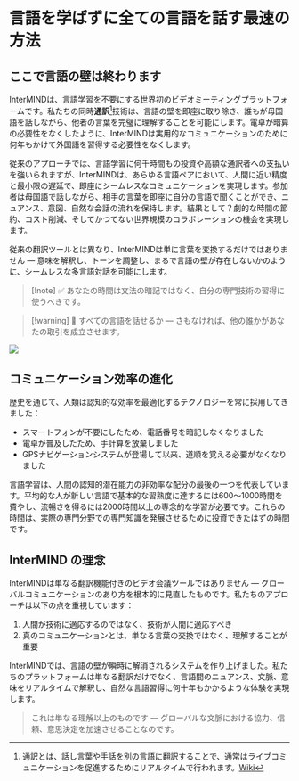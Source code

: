 # 言語を学ばずに全ての言語を話す最速の方法

## ここで言語の壁は終わります

InterMINDは、言語学習を不要にする世界初のビデオミーティングプラットフォームです。私たちの同時**通訳**[^1]技術は、言語の壁を即座に取り除き、誰もが母国語を話しながら、他者の言葉を完璧に理解することを可能にします。電卓が暗算の必要性をなくしたように、InterMINDは実用的なコミュニケーションのために何年もかけて外国語を習得する必要性をなくします。

従来のアプローチでは、言語学習に何千時間もの投資や高額な通訳者への支払いを強いられますが、InterMINDは、あらゆる言語ペアにおいて、人間に近い精度と最小限の遅延で、即座にシームレスなコミュニケーションを実現します。参加者は母国語で話しながら、相手の言葉を即座に自分の言語で聞くことができ、ニュアンス、意図、自然な会話の流れを保持します。結果として？劇的な時間の節約、コスト削減、そしてかつてない世界規模のコラボレーションの機会を実現します。

従来の翻訳ツールとは異なり、InterMINDは単に言葉を変換するだけではありません — 意味を解釈し、トーンを調整し、まるで言語の壁が存在しないかのように、シームレスな多言語対話を可能にします。

[^1]: 通訳とは、話し言葉や手話を別の言語に翻訳することで、通常はライブコミュニケーションを促進するためにリアルタイムで行われます。[Wiki](https://en.wikipedia.org/wiki/Language_interpretation)

> [!note] ✅ あなたの時間は文法の暗記ではなく、自分の専門技術の習得に使うべきです。

> [!warning] 🛑 すべての言語を話せるか — さもなければ、他の誰かがあなたの取引を成立させます。

![](/1d.png)

## コミュニケーション効率の進化

歴史を通じて、人類は認知的な効率を最適化するテクノロジーを常に採用してきました：

- スマートフォンが不要にしたため、電話番号を暗記しなくなりました
- 電卓が普及したため、手計算を放棄しました
- GPSナビゲーションシステムが登場して以来、道順を覚える必要がなくなりました

言語学習は、人間の認知的潜在能力の非効率な配分の最後の一つを代表しています。平均的な人が新しい言語で基本的な習熟度に達するには600〜1000時間を費やし、流暢さを得るには2000時間以上の専念的な学習が必要です。これらの時間は、実際の専門分野での専門知識を発展させるために投資できたはずの時間です。

## InterMIND の理念

InterMINDは単なる翻訳機能付きのビデオ会議ツールではありません — グローバルコミュニケーションのあり方を根本的に見直したものです。私たちのアプローチは以下の点を重視しています：

1. 人間が技術に適応するのではなく、技術が人間に適応すべき
2. 真のコミュニケーションとは、単なる言葉の交換ではなく、理解することが重要

InterMINDでは、言語の壁が瞬時に解消されるシステムを作り上げました。私たちのプラットフォームは単なる翻訳だけでなく、言語間のニュアンス、文脈、意味をリアルタイムで解釈し、自然な言語習得に何十年もかかるような体験を実現します。

> これは単なる理解以上のものです — グローバルな文脈における協力、信頼、意思決定を加速させることなのです。